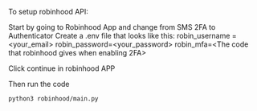 To setup robinhood API:

Start by going to Robinhood App and change from SMS 2FA to Authenticator
Create a .env file that looks like this:
robin_username = <your_email>
robin_password=<your_password>
robin_mfa=<The code that robinhood gives when enabling 2FA>

Click continue in robinhood APP

Then run the code
```
python3 robinhood/main.py
```